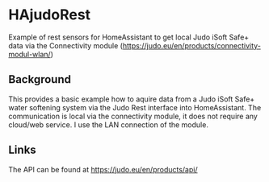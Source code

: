 # HAjudoRest

Example of rest sensors for HomeAssistant to get local Judo iSoft Safe+ data via the Connectivity module (https://judo.eu/en/products/connectivity-modul-wlan/)

## Background

This provides a basic example how to aquire data from a Judo iSoft Safe+ water softening system via the Judo Rest interface into HomeAssistant.
The communication is local via the connectivity module, it does not require any cloud/web service. I use the LAN connection of the module.

## Links

The API can be found at https://judo.eu/en/products/api/
